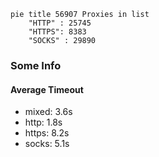 
```mermaid
pie title 56907 Proxies in list
    "HTTP" : 25745
    "HTTPS": 8383
    "SOCKS" : 29890
```

### Some Info
#### Average Timeout

- mixed: 3.6s
- http: 1.8s
- https: 8.2s
- socks: 5.1s